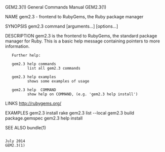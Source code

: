 GEM2.3(1)                                                                                General Commands Manual                                                                                GEM2.3(1)

NAME
       gem2.3 - frontend to RubyGems, the Ruby package manager

SYNOPSIS
       gem2.3 command [arguments...] [options...]

DESCRIPTION
       gem2.3 is the frontend to RubyGems, the standard package manager for Ruby.  This is a basic help message containing pointers to more information.

       Further help:

       gem2.3 help commands
              list all gem2.3 commands

       gem2.3 help examples
              shows some examples of usage

       gem2.3 help  COMMAND
              show help on COMMAND, (e.g. 'gem2.3 help install')

LINKS
       http://rubygems.org/

EXAMPLES
       gem2.3 install rake gem2.3 list --local gem2.3 build package.gemspec gem2.3 help install

SEE ALSO
       bundle(1)

                                                                                                July 2014                                                                                       GEM2.3(1)
